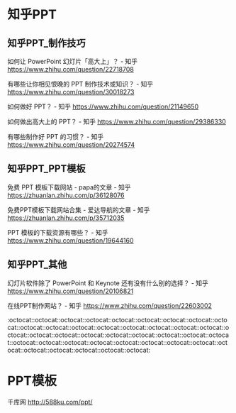 
# 知乎PPT

## 知乎PPT_制作技巧

如何让 PowerPoint 幻灯片「高大上」？ - 知乎
https://www.zhihu.com/question/22718708

有哪些让你相见恨晚的 PPT 制作技术或知识？ - 知乎
https://www.zhihu.com/question/30018273

如何做好 PPT？ - 知乎
https://www.zhihu.com/question/21149650

如何做出高大上的 PPT？ - 知乎
https://www.zhihu.com/question/29386330

有哪些制作好 PPT 的习惯？ - 知乎
https://www.zhihu.com/question/20274574

## 知乎PPT_PPT模板

免费 PPT 模板下载网站 - papa的文章 - 知乎 https://zhuanlan.zhihu.com/p/36128076

免费PPT模板下载网站合集 - 爱达导航的文章 - 知乎 https://zhuanlan.zhihu.com/p/35712035

PPT 模板的下载资源有哪些？ - 知乎 https://www.zhihu.com/question/19644160

## 知乎PPT_其他

幻灯片软件除了 PowerPoint 和 Keynote 还有没有什么别的选择？ - 知乎
https://www.zhihu.com/question/20106821

在线PPT制作网站？ - 知乎
https://www.zhihu.com/question/22603002


:octocat::octocat::octocat::octocat::octocat::octocat::octocat::octocat::octocat::octocat::octocat::octocat::octocat::octocat::octocat::octocat::octocat::octocat::octocat::octocat::octocat::octocat::octocat::octocat::octocat::octocat::octocat::octocat::octocat::octocat::octocat::octocat::octocat::octocat::octocat::octocat::octocat::octocat::octocat::octocat:

# PPT模板

千库网 http://588ku.com/ppt/
